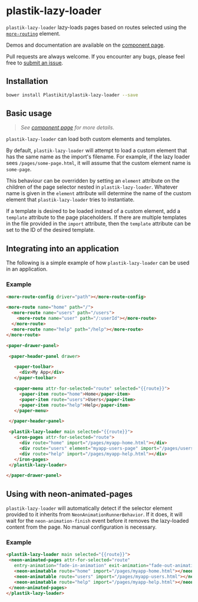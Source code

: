 plastik-lazy-loader
============

`plastik-lazy-loader` lazy-loads pages based on routes selected using
the [`more-routing`](https://github.com/PolymerLabs/more-routing) element.

Demos and documentation are available on the
[component page](http://www.plastikit.org/1.x/#!/components/plastik-lazy-loader).

Pull requests are always welcome. If you encounter any bugs, please feel free to
[submit an issue](https://github.com/Plastikit/plastik-lazy-loader/issues/new/).

## Installation

```sh
bower install Plastikit/plastik-lazy-loader --save
```

## Basic usage

> _See [component page](http://www.plastikit.org/1.x/#!/components/plastik-lazy-loader)
> for more details._

`plastik-lazy-loader` can load both custom elements and templates.

By default, `plastik-lazy-loader` will attempt to load a custom element
that has the same name as the import's filename. For example, if the lazy loader sees
`/pages/some-page.html`, it will assume that the custom element name is `some-page`.

This behaviour can be overridden by setting an `element` attribute on the children of
the page selector nested in `plastik-lazy-loader`. Whatever name is given
in the `element` attribute will determine the name of the custom element that
`plastik-lazy-loader` tries to instantiate.

If a template is desired to be loaded instead of a custom element, add a `template`
attribute to the page placeholders. If there are multiple templates in the file provided
in the `import` attribute, then the `template` attribute can be set to the ID of the desired
template.

## Integrating into an application

The following is a simple example of how `plastik-lazy-loader` can be
used in an application.

### Example

```html
<more-route-config driver="path"></more-route-config>

<more-route name="home" path="/">
  <more-route name="users" path="/users">
    <more-route name="user" path="/:userId"></more-route>
  </more-route>
  <more-route name="help" path="/help"></more-route>
</more-route>

<paper-drawer-panel>

 <paper-header-panel drawer>

   <paper-toolbar>
     <div>My App</div>
   </paper-toolbar>

   <paper-menu attr-for-selected="route" selected="{{route}}">
     <paper-item route="home">Home</paper-item>
     <paper-item route="users">Users</paper-item>
     <paper-item route="help">Help</paper-item>
   </paper-menu>

 </paper-header-panel>

 <plastik-lazy-loader main selected="{{route}}">
   <iron-pages attr-for-selected="route">
     <div route="home" import="/pages/myapp-home.html"></div>
     <div route="users" element="myapp-users-page" import="/pages/users.html"></div>
     <div route="help" import="/pages/myapp-help.html"></div>
   </iron-pages>
 </plastik-lazy-loader>

</paper-drawer-panel>
```

## Using with neon-animated-pages

`plastik-lazy-loader` will automatically detect if the selector element provided to
it inherits from `NeonAnimationRunnerBehavior`. If it does, it will wait for the
`neon-animation-finish` event before it removes the lazy-loaded content from the page. No manual
configuration is necessary.


### Example

```html
<plastik-lazy-loader main selected="{{route}}">
 <neon-animated-pages attr-for-selected="route"
   entry-animation="fade-in-animation" exit-animation="fade-out-animation">
   <neon-animatable route="home" import="/pages/myapp-home.html"></neon-animatable>
   <neon-animatable route="users" import="/pages/myapp-users.html"></neon-animatable>
   <neon-animatable route="help" import="/pages/myapp-help.html"></neon-animatable>
 </neon-animated-pages>
</plastik-lazy-loader>
```
